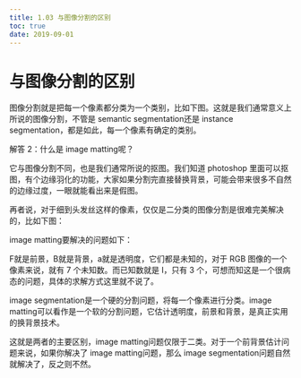 ```yaml
---
title: 1.03 与图像分割的区别
toc: true
date: 2019-09-01
---
```

# 与图像分割的区别


图像分割就是把每一个像素都分类为一个类别，比如下图。这就是我们通常意义上所说的图像分割，不管是 semantic segmentation还是 instance segmentation，都是如此，每一个像素有确定的类别。


解答 2：什么是 image matting呢？

它与图像分割不同，也是我们通常所说的抠图。我们知道 photoshop 里面可以抠图，有个边缘羽化的功能，大家如果分割完直接替换背景，可能会带来很多不自然的边缘过度，一眼就能看出来是假图。

再者说，对于细到头发丝这样的像素，仅仅是二分类的图像分割是很难完美解决的，比如下图：


image matting要解决的问题如下：


F就是前景，B就是背景，a就是透明度，它们都是未知的，对于 RGB 图像的一个像素来说，就有 7 个未知数。而已知数就是 I，只有 3 个，可想而知这是一个很病态的问题，具体的求解方式这里就不说了。

image segmentation是一个硬的分割问题，将每一个像素进行分类。image matting可以看作是一个软的分割问题，它估计透明度，前景和背景，是真正实用的换背景技术。

这就是两者的主要区别，image matting问题仅限于二类。对于一个前背景估计问题来说，如果你解决了 image matting问题，那么 image segmentation问题自然就解决了，反之则不然。
